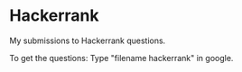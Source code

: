 # Hackerrank
My submissions to Hackerrank questions.

To get the questions:
Type "filename hackerrank" in google.
